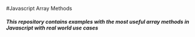 #Javascript Array Methods

##### This repository contains examples with the most useful array methods in Javascript with real world use cases

